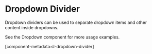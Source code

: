 # Dropdown Divider

Dropdown dividers can be used to separate dropdown items and other content inside dropdowns.

See the Dropdown component for more usage examples.

[component-metadata:sl-dropdown-divider]